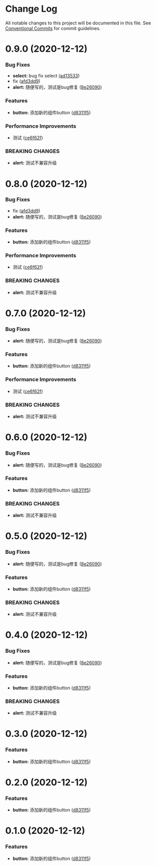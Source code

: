 # Change Log

All notable changes to this project will be documented in this file.
See [Conventional Commits](https://conventionalcommits.org) for commit guidelines.

# 0.9.0 (2020-12-12)


### Bug Fixes

* **select:** bug fix select ([ad13533](https://github.com/zwsf/el-demo/commit/ad135333ddb956078b7baa9633a4f20b3a3b963a))
* fix ([afd3dd9](https://github.com/zwsf/el-demo/commit/afd3dd97fab428792516fb851549eb562faf9262))
* **alert:** 随便写的，测试是bug修复 ([8e26090](https://github.com/zwsf/el-demo/commit/8e26090fec4d60b1f9a0e1b85316426c3b825a96))


### Features

* **button:** 添加新的组件button ([d8311f5](https://github.com/zwsf/el-demo/commit/d8311f586e2899c72299250f19d28486b5a00874))


### Performance Improvements

* 测试 ([ce6f62f](https://github.com/zwsf/el-demo/commit/ce6f62f16d7cadfeada962dfc4380ac6dc5a9160))


### BREAKING CHANGES

* **alert:** 测试不兼容升级





# 0.8.0 (2020-12-12)


### Bug Fixes

* fix ([afd3dd9](https://github.com/zwsf/el-demo/commit/afd3dd97fab428792516fb851549eb562faf9262))
* **alert:** 随便写的，测试是bug修复 ([8e26090](https://github.com/zwsf/el-demo/commit/8e26090fec4d60b1f9a0e1b85316426c3b825a96))


### Features

* **button:** 添加新的组件button ([d8311f5](https://github.com/zwsf/el-demo/commit/d8311f586e2899c72299250f19d28486b5a00874))


### Performance Improvements

* 测试 ([ce6f62f](https://github.com/zwsf/el-demo/commit/ce6f62f16d7cadfeada962dfc4380ac6dc5a9160))


### BREAKING CHANGES

* **alert:** 测试不兼容升级





# 0.7.0 (2020-12-12)


### Bug Fixes

* **alert:** 随便写的，测试是bug修复 ([8e26090](https://github.com/zwsf/el-demo/commit/8e26090fec4d60b1f9a0e1b85316426c3b825a96))


### Features

* **button:** 添加新的组件button ([d8311f5](https://github.com/zwsf/el-demo/commit/d8311f586e2899c72299250f19d28486b5a00874))


### Performance Improvements

* 测试 ([ce6f62f](https://github.com/zwsf/el-demo/commit/ce6f62f16d7cadfeada962dfc4380ac6dc5a9160))


### BREAKING CHANGES

* **alert:** 测试不兼容升级





# 0.6.0 (2020-12-12)


### Bug Fixes

* **alert:** 随便写的，测试是bug修复 ([8e26090](https://github.com/zwsf/el-demo/commit/8e26090fec4d60b1f9a0e1b85316426c3b825a96))


### Features

* **button:** 添加新的组件button ([d8311f5](https://github.com/zwsf/el-demo/commit/d8311f586e2899c72299250f19d28486b5a00874))


### BREAKING CHANGES

* **alert:** 测试不兼容升级





# 0.5.0 (2020-12-12)


### Bug Fixes

* **alert:** 随便写的，测试是bug修复 ([8e26090](https://github.com/zwsf/el-demo/commit/8e26090fec4d60b1f9a0e1b85316426c3b825a96))


### Features

* **button:** 添加新的组件button ([d8311f5](https://github.com/zwsf/el-demo/commit/d8311f586e2899c72299250f19d28486b5a00874))


### BREAKING CHANGES

* **alert:** 测试不兼容升级





# 0.4.0 (2020-12-12)


### Bug Fixes

* **alert:** 随便写的，测试是bug修复 ([8e26090](https://github.com/zwsf/el-demo/commit/8e26090fec4d60b1f9a0e1b85316426c3b825a96))


### Features

* **button:** 添加新的组件button ([d8311f5](https://github.com/zwsf/el-demo/commit/d8311f586e2899c72299250f19d28486b5a00874))


### BREAKING CHANGES

* **alert:** 测试不兼容升级





# 0.3.0 (2020-12-12)


### Features

* **button:** 添加新的组件button ([d8311f5](https://github.com/zwsf/el-demo/commit/d8311f586e2899c72299250f19d28486b5a00874))





# 0.2.0 (2020-12-12)


### Features

* **button:** 添加新的组件button ([d8311f5](https://github.com/zwsf/el-demo/commit/d8311f586e2899c72299250f19d28486b5a00874))





# 0.1.0 (2020-12-12)


### Features

* **button:** 添加新的组件button ([d8311f5](https://github.com/zwsf/el-demo/commit/d8311f586e2899c72299250f19d28486b5a00874))
